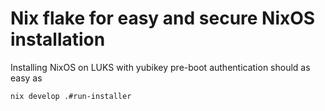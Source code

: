 # Nix flake for easy and secure NixOS installation

Installing NixOS on LUKS with yubikey pre-boot authentication should as easy as

```
nix develop .#run-installer
```
